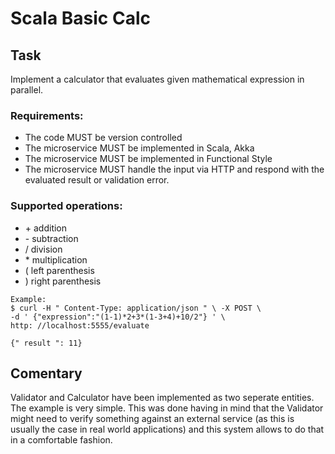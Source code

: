 # Scala Basic Calc


## Task
Implement a calculator that evaluates given mathematical
expression in parallel.
### Requirements:
 - The code MUST be version controlled
 - The microservice MUST be implemented in Scala, Akka
 - The microservice MUST be implemented in Functional Style
 - The microservice MUST handle the input via HTTP and
respond with the evaluated result or validation error.

### Supported operations:
- \+ addition
- \- subtraction
- \/ division
- \* multiplication
- \( left parenthesis
- \) right parenthesis

```
Example:
$ curl -H " Content-Type: application/json " \ -X POST \
-d ' {"expression":"(1-1)*2+3*(1-3+4)+10/2"} ' \
http: //localhost:5555/evaluate

{" result ": 11}
```

## Comentary
Validator and Calculator have been implemented as two seperate entities. The example is very simple.
This was done having in mind that the Validator might need to verify something against an external service (as this is usually the case in real world applications) and this system allows to do that in a comfortable fashion.

